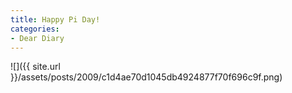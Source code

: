 ```yaml
---
title: Happy Pi Day!
categories:
- Dear Diary
---
```


![]({{ site.url }}/assets/posts/2009/c1d4ae70d1045db4924877f70f696c9f.png)
